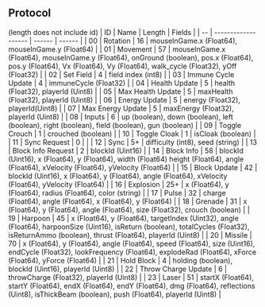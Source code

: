 ## Protocol
(length does not include id)
| ID |         Name        | Length | Fields |
| -- | ------------------- | ------ | ------ |
| 00 | Rotation            | 16     | mouseInGame.x (Float64), mouseInGame.y (Float64) |
| 01 | Movement            | 57     | mouseInGame.x (Float64), mouseInGame.y (Float64), onGround (boolean), pos.x (Float64), pos.y (Float64), Vx (Float64), Vy (Float64), walk_cycle (Float32), yOff (Float32) |
| 02 | Set Field           | 4      | field index (int8) |
| 03 | Immune Cycle Update | 4      | immuneCycle (Float32) |
| 04 | Health Update       | 5      | health (Float32), playerId (Uint8) |
| 05 | Max Health Update   | 5      | maxHealth (Float32), playerId (Uint8) |
| 06 | Energy Update       | 5      | energy (Float32), playerId(Uint8) |
| 07 | Max Energy Update   | 5      | maxEnergy (Float32), playerId (Uint8) |
| 08 | Inputs              | 6      | up (boolean), down (boolean), left (boolean), right (boolean), field (boolean), gun (boolean) |
| 09 | Toggle Crouch       | 1      | crouched (boolean) |
| 10 | Toggle Cloak        | 1      | isCloak (boolean) |
| 11 | Sync Request        | 0      | |
| 12 | Sync                | 5+     | difficulty (int8), seed (string) |
| 13 | Block Info Request  | 2      | blockId (Uint16) |
| 14 | Block Info          | 58     | blockId (Uint16), x (Float64), y (Float64), width (Float64) height (Float64), angle (Float64), xVelocity (Float64), yVelocity (Float64) |
| 15 | Block Update        | 42     | blockId (Uint16), x (Float64), y (Float64), angle (Float64), xVelocity (Float64), yVelocity (Float64) |
| 16 | Explosion           | 25+    | x (Float64), y (Float64), radius (Float64), color (string) |
| 17 | Pulse               | 32     | charge (Float64), angle (Float64), x (Float64), y (Float64) |
| 18 | Grenade             | 31     | x (Float64), y (Float64), angle (Float64), size (Float32), crouch (boolean) |
| 19 | Harpoon             | 45     | x (Float64), y (Float64), targetIndex (Uint32), angle (Float64), harpoonSize (Uint16), isReturn (boolean), totalCycles (Float32), isReturnAmmo (boolean), thrust (Float64), playerId (Uint8) |
| 20 | Missile             | 70     | x (Float64), y (Float64), angle (Float64), speed (Float64), size (Uint16), endCycle (Float32), lookFrequency (Float64), explodeRad (Float64), xForce (Float64), yForce (Float64) |
| 21 | Hold Block          | 4      | holding (boolean), blockId (Uint16), playerId (Uint8) |
| 22 | Throw Charge Update | 6      | throwCharge (Float32), playerId (Uint8) |
| 23 | Laser               | 51     | startX (Float64), startY (Float64), endX (Float64), endY (Float64), dmg (Float64), reflections (Uint8), isThickBeam (boolean), push (Float64), playerId (Uint8) |